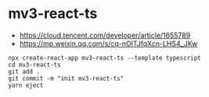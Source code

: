 # mv3-react-ts

- https://cloud.tencent.com/developer/article/1655789
- https://mp.weixin.qq.com/s/cq-nOlTJfqXcn-LHS4_JKw

```shell
npx create-react-app mv3-react-ts --template typescript
cd mv3-react-ts
git add .
git commit -m "init mv3-react-ts"
yarn eject
```
